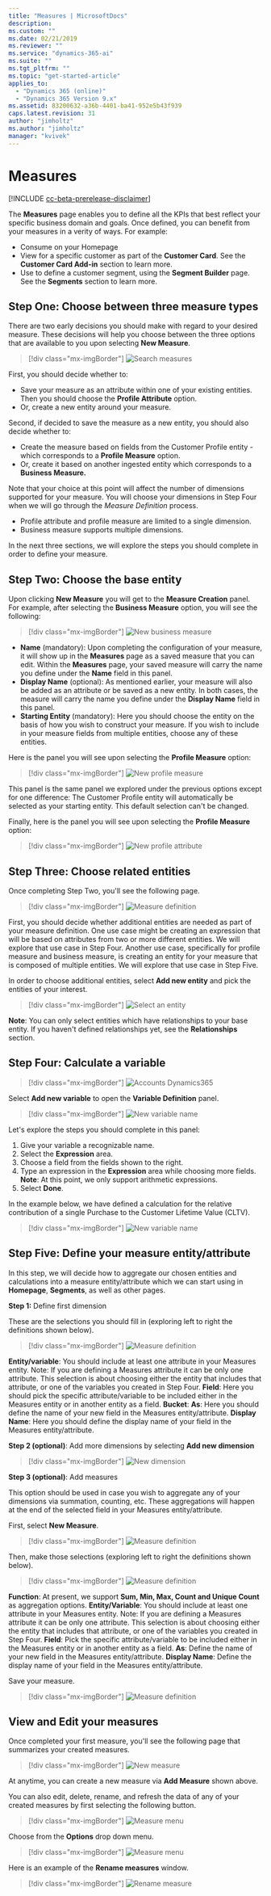 ```yaml
---
title: "Measures | MicrosoftDocs"
description: 
ms.custom: ""
ms.date: 02/21/2019
ms.reviewer: ""
ms.service: "dynamics-365-ai"
ms.suite: ""
ms.tgt_pltfrm: ""
ms.topic: "get-started-article"
applies_to: 
  - "Dynamics 365 (online)"
  - "Dynamics 365 Version 9.x"
ms.assetid: 83200632-a36b-4401-ba41-952e5b43f939
caps.latest.revision: 31
author: "jimholtz"
ms.author: "jimholtz"
manager: "kvivek"
---
```

# Measures

[!INCLUDE [cc-beta-prerelease-disclaimer](../includes/cc-beta-prerelease-disclaimer.md)]

The **Measures** page enables you to define all the KPIs that best reflect your specific business domain and goals. Once defined, you can benefit from your measures in a verity of ways. For example:
- Consume on your Homepage 
- View for a specific customer as part of the **Customer Card**. See the **Customer Card Add-in** section to learn more. 
- Use to define a customer segment, using the **Segment Builder** page. See the **Segments** section to learn more.

## Step One: Choose between three measure types

There are two early decisions you should make with regard to your desired measure. These decisions will help you choose between the three options that are available to you upon selecting **New Measure**.

> [!div class="mx-imgBorder"] 
> ![](media/search-measures.png "Search measures")

First, you should decide whether to:
  - Save your measure as an attribute within one of your existing entities. Then you should choose the **Profile Attribute** option. 
  - Or, create a new entity around your measure.
  
Second, if decided to save the measure as a new entity, you should also decide whether to:
  - Create the measure based on fields from the Customer Profile entity - which corresponds to a **Profile Measure** option.
  - Or, create it based on another ingested entity which corresponds to a **Business Measure.**
  
Note that your choice at this point will affect the number of dimensions supported for your measure. You will choose your dimensions in Step Four when we will go through the *Measure Definition* process. 
- Profile attribute and profile measure are limited to a single dimension.
- Business measure supports multiple dimensions.

In the next three sections, we will explore the steps you should complete in order to define your measure. 

## Step Two: Choose the base entity

Upon clicking **New Measure** you will get to the **Measure Creation** panel. For example, after selecting the **Business Measure** option, you will see the following:

> [!div class="mx-imgBorder"] 
> ![](media/new-business-measure.png "New business measure")

- **Name** (mandatory): Upon completing the configuration of your measure, it will show up in the **Measures** page as a saved measure that you can edit. Within the **Measures** page, your saved measure will carry the name you define under the **Name** field in this panel.
- **Display Name** (optional): As mentioned earlier, your measure will also be added as an attribute or be saved as a new entity. In both cases, the measure will carry the name you define under the **Display Name** field in this panel.
- **Starting Entity** (mandatory): Here you should choose the entity on the basis of how you wish to construct your measure. If you wish to include in your measure fields from multiple entities, choose any of these entities.  

Here is the panel you will see upon selecting the **Profile Measure** option:

> [!div class="mx-imgBorder"] 
> ![](media/new-profile-measure.png "New profile measure")

This panel is the same panel we explored under the previous options except for one difference: The Customer Profile entity will automatically be selected as your starting entity. This default selection can't be changed.

Finally, here is the panel you will see upon selecting the **Profile Measure** option:

> [!div class="mx-imgBorder"] 
> ![](media/new-profile-attribute.png "New profile attribute")

## Step Three: Choose related entities

Once completing Step Two, you'll see the following page.

> [!div class="mx-imgBorder"] 
> ![](media/measure-definition.png "Measure definition")

First, you should decide whether additional entities are needed as part of your measure definition. One use case might be creating an expression that will be based on attributes from two or more different entities. We will explore that use case in Step Four. Another use case, specifically for profile measure and business measure, is creating an entity for your measure that is composed of multiple entities. We will explore that use case in Step Five.

In order to choose additional entities, select **Add new entity** and pick the entities of your interest.

> [!div class="mx-imgBorder"] 
> ![](media/select-an-entity.png "Select an entity")

**Note**: You can only select entities which have relationships to your base entity. If you haven't defined relationships yet, see the **Relationships** section.

## Step Four: Calculate a variable

> [!div class="mx-imgBorder"] 
> ![](media/accounts-dynamics-365.png "Accounts Dynamics365")

Select **Add new variable** to open the **Variable Definition** panel.

> [!div class="mx-imgBorder"] 
> ![](media/new-variable-name.png "New variable name")

Let's explore the steps you should complete in this panel:

1. Give your variable a recognizable name. 
2. Select the **Expression** area.
3. Choose a field from the fields shown to the right.
4. Type an expression in the **Expression** area while choosing more fields. **Note**: At this point, we only support arithmetic expressions.
5. Select **Done**.

In the example below, we have defined a calculation for the relative contribution of a single Purchase to the Customer Lifetime Value (CLTV).

> [!div class="mx-imgBorder"] 
> ![](media/new-variable-name2.png "New variable name")


## Step Five: Define your measure entity/attribute

In this step, we will decide how to aggregate our chosen entities and calculations into a measure entity/attribute which we can start using in **Homepage**, **Segments**, as well as other pages. 

**Step 1:** Define first dimension

These are the selections you should fill in (exploring left to right the definitions shown below).

> [!div class="mx-imgBorder"] 
> ![](media/measure-definition2.png "Measure definition")

**Entity/variable**: You should include at least one attribute in your Measures entity. Note: If you are defining a Measures attribute it can be only one attribute. This selection is about choosing either the entity that includes that attribute, or one of the variables you created in Step Four.
**Field**: Here you should pick the specific attribute/variable to be included either in the Measures entity or in another entity as a field.
**Bucket**:
**As**: Here you should define the name of your new field in the Measures entity/attribute.
**Display Name**: Here you should define the display name of your field in the Measures entity/attribute.

**Step 2 (optional)**: Add more dimensions by selecting **Add new dimension** 

> [!div class="mx-imgBorder"] 
> ![](media/new-dimension.png "New dimension")

**Step 3 (optional)**: Add measures

This option should be used in case you wish to aggregate any of your dimensions via summation, counting, etc. These aggregations will happen at the end of the selected field in your Measures entity/attribute. 

First, select **New Measure**.

> [!div class="mx-imgBorder"] 
> ![](media/measure-definition3.png "Measure definition")

Then, make those selections (exploring left to right the definitions shown below).

> [!div class="mx-imgBorder"] 
> ![](media/measure-definition4.png "Measure definition")

**Function**: At present, we support **Sum, Min, Max, Count and Unique Count** as aggregation options.
**Entity/Variable**: You should include at least one attribute in your Measures entity. Note: If you are defining a Measures attribute it can be only one attribute. This selection is about choosing either the entity that includes that attribute, or one of the variables you created in Step Four.
**Field**: Pick the specific attribute/variable to be included either in the Measures entity or in another entity as a field.
**As**: Define the name of your new field in the Measures entity/attribute.
**Display Name**: Define the display name of your field in the Measures entity/attribute.

Save your measure.

> [!div class="mx-imgBorder"] 
> ![](media/measure-definition-save.png "Measure definition")

## View and Edit your measures 

Once completed your first measure, you'll see the following page that summarizes your created measures.

> [!div class="mx-imgBorder"] 
> ![](media/new-measure.png "New measure")

At anytime, you can create a new measure via **Add Measure** shown above.

You can also edit, delete, rename, and refresh the data of any of your created measures by first selecting the following button.

> [!div class="mx-imgBorder"] 
> ![](media/measure-menu.png "Measure menu")

Choose from the **Options** drop down menu.

> [!div class="mx-imgBorder"] 
> ![](media/measure-menu2.png "Measure menu")

Here is an example of the **Rename measures** window.

> [!div class="mx-imgBorder"] 
> ![](media/rename-measure.png "Rename measure")


